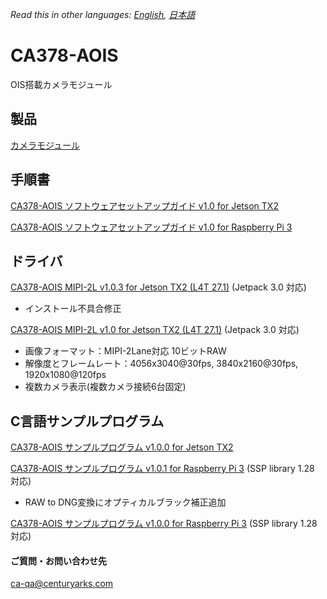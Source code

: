*Read this in other languages: [English](README.md), [日本語](README.ja.md)*

# CA378-AOIS

OIS搭載カメラモジュール

## 製品

[カメラモジュール](https://www.centuryarks.com/products/sensor/cm)

## 手順書
[CA378-AOIS ソフトウェアセットアップガイド v1.0 for Jetson TX2](/JetsonTX2)

[CA378-AOIS ソフトウェアセットアップガイド v1.0 for Raspberry Pi 3](/Raspi3)

## ドライバ
[CA378-AOIS MIPI-2L v1.0.3 for Jetson TX2 (L4T 27.1)](https://github.com/centuryarks/CA378-AOIS/releases/download/v1.0.3/CA378_2L_v1.0.3_L4T27.1.tar.gz)
(Jetpack 3.0 対応)
- インストール不具合修正

[CA378-AOIS MIPI-2L v1.0 for Jetson TX2 (L4T 27.1)](https://github.com/centuryarks/CA378-AOIS/releases/download/v1.0/CA378_2L_v1.0_L4T27.1.tar.gz)
(Jetpack 3.0 対応)
- 画像フォーマット：MIPI-2Lane対応 10ビットRAW
- 解像度とフレームレート：4056x3040@30fps, 3840x2160@30fps, 1920x1080@120fps
- 複数カメラ表示(複数カメラ接続6台固定)

## C言語サンプルプログラム
[CA378-AOIS サンプルプログラム v1.0.0 for Jetson TX2](https://github.com/centuryarks/Sample/releases/download/v1.0/demo_v1.0.0_tx2.tar.gz)

[CA378-AOIS サンプルプログラム v1.0.1 for Raspberry Pi 3](https://github.com/centuryarks/Sample/releases/download/v1.0.1/demo_v1.0.1_pi3.tar.gz)
(SSP library 1.28 対応)
- RAW to DNG変換にオプティカルブラック補正追加

[CA378-AOIS サンプルプログラム v1.0.0 for Raspberry Pi 3](https://github.com/centuryarks/Sample/releases/download/v1.0/demo_v1.0.0_pi3.tar.gz)
(SSP library 1.28 対応)

#### ご質問・お問い合わせ先

ca-qa@centuryarks.com


